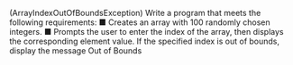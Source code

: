 (ArrayIndexOutOfBoundsException) Write a program that meets the following requirements:
■ Creates an array with 100 randomly chosen integers.
■ Prompts the user to enter the index of the array, then displays the corresponding element value. If the specified index is out of bounds, display the message Out of Bounds
